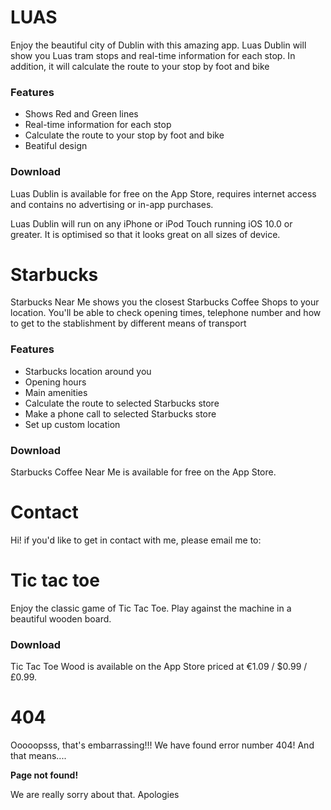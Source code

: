 # LUAS

Enjoy the beautiful city of Dublin with this amazing app. Luas Dublin will show you Luas tram stops and real-time information for each stop. In addition, it will calculate the route to your stop by foot and bike



### Features

* Shows Red and Green lines
* Real-time information for each stop
* Calculate the route to your stop by foot and bike
* Beatiful design


### Download

Luas Dublin is available for free on the App Store, requires internet access and contains no advertising or in-app purchases.

Luas Dublin will run on any iPhone or iPod Touch running iOS 10.0 or greater. It is optimised so that it looks great on all sizes of device.

# Starbucks

Starbucks Near Me shows you the closest Starbucks Coffee Shops to your location.
You'll be able to check opening times, telephone number and how to get to the stablishment by different means of transport



### Features

* Starbucks location around you
* Opening hours
* Main amenities
* Calculate the route to selected Starbucks store
* Make a phone call to selected Starbucks store
* Set up custom location


### Download

Starbucks Coffee Near Me is available for free on the App Store.


# Contact

Hi! if you'd like to get in contact with me, please email me to:

# Tic tac toe

Enjoy the classic game of Tic Tac Toe. Play against the machine in a beautiful wooden board.


### Download

Tic Tac Toe Wood is available on the App Store priced at €1.09 / $0.99 / £0.99. 

# 404

Ooooopsss, that's embarrassing!!! We have found error number 404! And that means....

**Page not found!**

We are really sorry about that. Apologies
